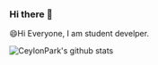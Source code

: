 ### Hi there 👋

😄Hi Everyone, I am student develper.

![CeylonPark's github stats](https://github-readme-stats.vercel.app/api?username=Kinetic27&show_icons=true)

<!--
**CeylonPark/CeylonPark** is a ✨ _special_ ✨ repository because its `README.md` (this file) appears on your GitHub profile.

Here are some ideas to get you started:

- 🔭 I’m currently working on ...
- 🌱 I’m currently learning ...
- 👯 I’m looking to collaborate on ...
- 🤔 I’m looking for help with ...
- 💬 Ask me about ...
- 📫 How to reach me: ...
- 😄 Pronouns: ...
- ⚡ Fun fact: ...
-->
